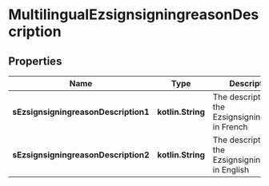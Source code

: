 
# MultilingualEzsignsigningreasonDescription

## Properties
| Name | Type | Description | Notes |
| ------------ | ------------- | ------------- | ------------- |
| **sEzsignsigningreasonDescription1** | **kotlin.String** | The description of the Ezsignsigningreason in French |  [optional] |
| **sEzsignsigningreasonDescription2** | **kotlin.String** | The description of the Ezsignsigningreason in English |  [optional] |



